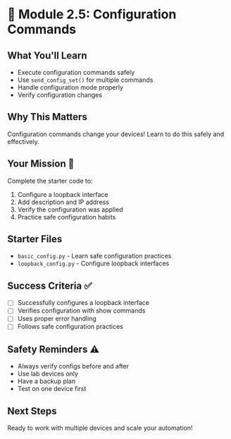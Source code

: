 # 🔧 Module 2.5: Configuration Commands

## What You'll Learn

- Execute configuration commands safely
- Use `send_config_set()` for multiple commands
- Handle configuration mode properly
- Verify configuration changes

## Why This Matters

Configuration commands change your devices! Learn to do this safely and effectively.

## Your Mission 🎯

Complete the starter code to:

1. Configure a loopback interface
2. Add description and IP address
3. Verify the configuration was applied
4. Practice safe configuration habits

## Starter Files  

- `basic_config.py` - Learn safe configuration practices
- `loopback_config.py` - Configure loopback interfaces

## Success Criteria ✅

- [ ] Successfully configures a loopback interface
- [ ] Verifies configuration with show commands
- [ ] Uses proper error handling
- [ ] Follows safe configuration practices

## Safety Reminders ⚠️

- Always verify configs before and after
- Use lab devices only
- Have a backup plan
- Test on one device first

## Next Steps

Ready to work with multiple devices and scale your automation!